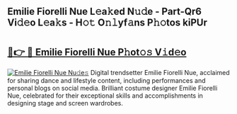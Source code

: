 ## Emilie Fiorelli Nue L𝚎a𝚔ed N𝚞𝚍e - Part-Qr6 Vi𝚍𝚎o L𝚎a𝚔s - H𝚘𝚝 O𝚗𝚕yf𝚊ns P𝚑𝚘tos kiPUr

# <h2><a href="http://kfc324.oniu.top/?m=Emilie+Fiorelli+Nue">🔗👉 🔴 Emilie Fiorelli Nue P𝚑ot𝚘𝚜 V𝚒d𝚎o</a></h2>

[![Emilie Fiorelli Nue Nu𝚍e𝚜](https://i.imgur.com/0qMVB7G.gif)](http://kfc324.oniu.top/?m=Emilie+Fiorelli+Nue)
Digital trendsetter Emilie Fiorelli Nue, acclaimed for sharing dance and lifestyle content, including performances and personal blogs on social media. Brilliant costume designer Emilie Fiorelli Nue, celebrated for their exceptional skills and accomplishments in designing stage and screen wardrobes.  

